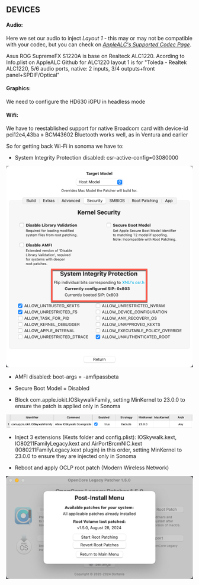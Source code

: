 
## DEVICES


#### Audio:

Here we set our audio to inject _Layout 1_ - this may or may not be compatible with your codec, but you can check on [_AppleALC's Supported Codec Page_](https://github.com/acidanthera/AppleALC/wiki/Supported-codecs).

Asus ROG SupremeFX S1220A is base on Realteck ALC1220.
Acording to Info.plist on AppleALC Github for ALC1220 layout 1 is for "Toleda - Realtek ALC1220, 5/6 audio ports, native: 2 inputs, 3/4 outputs+front panel+SPDIF/Optical"


#### Graphics:

We need to configure the HD630 iGPU in headless mode

#### Wifi:

We have to reestablished support for native Broadcom card with device-id pci12e4,43ba » BCM43602
Bluetooth works well, as in Ventura and earlier

So for getting back Wi-Fi in sonoma we have to:

- System Integrity Protection disabled: csr-active-config=03080000

![SIP Disabled](./Images/Wifi_SIP_Disabled.png)

- AMFI disabled: boot-args = -amfipassbeta

- Secure Boot Model = Disabled

- Block com.apple.iokit.IOSkywalkFamily, setting MinKernel to 23.0.0 to ensure the patch is applied only in Sonoma

![Block](./Images/WiFi_Kernel_Block.png)

- Inject 3 extensions (Kexts folder and config.plist): IOSkywalk.kext, IO80211FamilyLegacy.kext and AirPortBrcmNIC.kext (IO80211FamilyLegacy.kext plugin) in this order, setting MinKernel to 23.0.0 to ensure they are injected only in Sonoma

- Reboot and apply OCLP root patch (Modern Wireless Network)

![Modern Wireless Network](./Images/Wifi_OPLP_Patch.png)
